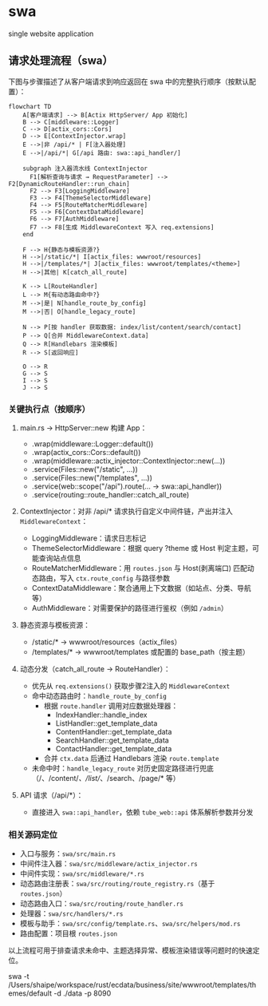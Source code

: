 # swa

single website application

## 请求处理流程（swa）

下图与步骤描述了从客户端请求到响应返回在 swa 中的完整执行顺序（按默认配置）：

```mermaid
flowchart TD
    A[客户端请求] --> B[Actix HttpServer/ App 初始化]
    B --> C[middleware::Logger]
    C --> D[actix_cors::Cors]
    D --> E[ContextInjector.wrap]
    E -->|非 /api/* | F[注入器处理]
    E -->|/api/*| G[/api 路由: swa::api_handler/]

    subgraph 注入器流水线 ContextInjector
      F1[解析查询与请求 → RequestParameter] --> F2[DynamicRouteHandler::run_chain]
      F2 --> F3[LoggingMiddleware]
      F3 --> F4[ThemeSelectorMiddleware]
      F4 --> F5[RouteMatcherMiddleware]
      F5 --> F6[ContextDataMiddleware]
      F6 --> F7[AuthMiddleware]
      F7 --> F8[生成 MiddlewareContext 写入 req.extensions]
    end

    F --> H{静态与模板资源?}
    H -->|/static/*| I[actix_files: wwwroot/resources]
    H -->|/templates/*| J[actix_files: wwwroot/templates/<theme>]
    H -->|其他| K[catch_all_route]

    K --> L[RouteHandler]
    L --> M{有动态路由命中?}
    M -->|是| N[handle_route_by_config]
    M -->|否| O[handle_legacy_route]

    N --> P[按 handler 获取数据: index/list/content/search/contact]
    P --> Q[合并 MiddlewareContext.data]
    Q --> R[Handlebars 渲染模板]
    R --> S[返回响应]

    O --> R
    G --> S
    I --> S
    J --> S
```

### 关键执行点（按顺序）

1. main.rs → HttpServer::new 构建 App：
   - .wrap(middleware::Logger::default())
   - .wrap(actix_cors::Cors::default())
   - .wrap(middleware::actix_injector::ContextInjector::new(...))
   - .service(Files::new("/static", ...))
   - .service(Files::new("/templates", ...))
   - .service(web::scope("/api").route(... → swa::api_handler))
   - .service(routing::route_handler::catch_all_route)

2. ContextInjector：对非 /api/* 请求执行自定义中间件链，产出并注入 `MiddlewareContext`：
   - LoggingMiddleware：请求日志标记
   - ThemeSelectorMiddleware：根据 query ?theme 或 Host 判定主题，可能查询站点信息
   - RouteMatcherMiddleware：用 `routes.json` 与 Host(剥离端口) 匹配动态路由，写入 `ctx.route_config` 与路径参数
   - ContextDataMiddleware：聚合通用上下文数据（如站点、分类、导航等）
   - AuthMiddleware：对需要保护的路径进行鉴权（例如 `/admin`）

3. 静态资源与模板资源：
   - /static/* → wwwroot/resources（actix_files）
   - /templates/* → wwwroot/templates 或配置的 base_path（按主题）

4. 动态分发（catch_all_route → RouteHandler）：
   - 优先从 `req.extensions()` 获取步骤2注入的 `MiddlewareContext`
   - 命中动态路由时：`handle_route_by_config`
     - 根据 `route.handler` 调用对应数据处理器：
       - IndexHandler::handle_index
       - ListHandler::get_template_data
       - ContentHandler::get_template_data
       - SearchHandler::get_template_data
       - ContactHandler::get_template_data
     - 合并 `ctx.data` 后通过 Handlebars 渲染 `route.template`
   - 未命中时：`handle_legacy_route` 对历史固定路径进行兜底（/、/content/*、/list/*、/search、/page/* 等）

5. API 请求（/api/*）：
   - 直接进入 `swa::api_handler`，依赖 `tube_web::api` 体系解析参数并分发

### 相关源码定位

- 入口与服务：`swa/src/main.rs`
- 中间件注入器：`swa/src/middleware/actix_injector.rs`
- 中间件实现：`swa/src/middleware/*.rs`
- 动态路由注册表：`swa/src/routing/route_registry.rs`（基于 `routes.json`）
- 动态路由入口：`swa/src/routing/route_handler.rs`
- 处理器：`swa/src/handlers/*.rs`
- 模板与助手：`swa/src/config/template.rs`、`swa/src/helpers/mod.rs`
- 路由配置：项目根 `routes.json`

以上流程可用于排查请求未命中、主题选择异常、模板渲染错误等问题时的快速定位。


swa -t /Users/shaipe/workspace/rust/ecdata/business/site/wwwroot/templates/themes/default -d ./data -p 8090